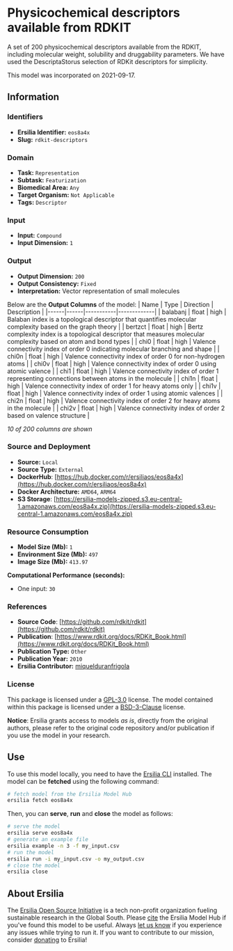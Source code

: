 # Physicochemical descriptors available from RDKIT

A set of 200 physicochemical descriptors available from the RDKIT, including molecular weight, solubility and druggability parameters. We have used the DescriptaStorus selection of RDKit descriptors for simplicity.

This model was incorporated on 2021-09-17.

## Information
### Identifiers
- **Ersilia Identifier:** `eos8a4x`
- **Slug:** `rdkit-descriptors`

### Domain
- **Task:** `Representation`
- **Subtask:** `Featurization`
- **Biomedical Area:** `Any`
- **Target Organism:** `Not Applicable`
- **Tags:** `Descriptor`

### Input
- **Input:** `Compound`
- **Input Dimension:** `1`

### Output
- **Output Dimension:** `200`
- **Output Consistency:** `Fixed`
- **Interpretation:** Vector representation of small molecules

Below are the **Output Columns** of the model:
| Name | Type | Direction | Description |
|------|------|-----------|-------------|
| balabanj | float | high | Balaban index is a topological descriptor that quantifies molecular complexity based on the graph theory |
| bertzct | float | high | Bertz complexity index is a topological descriptor that measures molecular complexity based on atom and bond types |
| chi0 | float | high | Valence connectivity index of order 0 indicating molecular branching and shape |
| chi0n | float | high | Valence connectivity index of order 0 for non-hydrogen atoms |
| chi0v | float | high | Valence connectivity index of order 0 using atomic valence |
| chi1 | float | high | Valence connectivity index of order 1 representing connections between atoms in the molecule |
| chi1n | float | high | Valence connectivity index of order 1 for heavy atoms only |
| chi1v | float | high | Valence connectivity index of order 1 using atomic valences |
| chi2n | float | high | Valence connectivity index of order 2 for heavy atoms in the molecule |
| chi2v | float | high | Valence connectivity index of order 2 based on valence structure |

_10 of 200 columns are shown_
### Source and Deployment
- **Source:** `Local`
- **Source Type:** `External`
- **DockerHub**: [https://hub.docker.com/r/ersiliaos/eos8a4x](https://hub.docker.com/r/ersiliaos/eos8a4x)
- **Docker Architecture:** `AMD64`, `ARM64`
- **S3 Storage**: [https://ersilia-models-zipped.s3.eu-central-1.amazonaws.com/eos8a4x.zip](https://ersilia-models-zipped.s3.eu-central-1.amazonaws.com/eos8a4x.zip)

### Resource Consumption
- **Model Size (Mb):** `1`
- **Environment Size (Mb):** `497`
- **Image Size (Mb):** `413.97`

**Computational Performance (seconds):**
- One input: `30`

### References
- **Source Code**: [https://github.com/rdkit/rdkit](https://github.com/rdkit/rdkit)
- **Publication**: [https://www.rdkit.org/docs/RDKit_Book.html](https://www.rdkit.org/docs/RDKit_Book.html)
- **Publication Type:** `Other`
- **Publication Year:** `2010`
- **Ersilia Contributor:** [miquelduranfrigola](https://github.com/miquelduranfrigola)

### License
This package is licensed under a [GPL-3.0](https://github.com/ersilia-os/ersilia/blob/master/LICENSE) license. The model contained within this package is licensed under a [BSD-3-Clause](LICENSE) license.

**Notice**: Ersilia grants access to models _as is_, directly from the original authors, please refer to the original code repository and/or publication if you use the model in your research.


## Use
To use this model locally, you need to have the [Ersilia CLI](https://github.com/ersilia-os/ersilia) installed.
The model can be **fetched** using the following command:
```bash
# fetch model from the Ersilia Model Hub
ersilia fetch eos8a4x
```
Then, you can **serve**, **run** and **close** the model as follows:
```bash
# serve the model
ersilia serve eos8a4x
# generate an example file
ersilia example -n 3 -f my_input.csv
# run the model
ersilia run -i my_input.csv -o my_output.csv
# close the model
ersilia close
```

## About Ersilia
The [Ersilia Open Source Initiative](https://ersilia.io) is a tech non-profit organization fueling sustainable research in the Global South.
Please [cite](https://github.com/ersilia-os/ersilia/blob/master/CITATION.cff) the Ersilia Model Hub if you've found this model to be useful. Always [let us know](https://github.com/ersilia-os/ersilia/issues) if you experience any issues while trying to run it.
If you want to contribute to our mission, consider [donating](https://www.ersilia.io/donate) to Ersilia!
